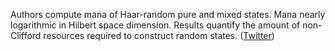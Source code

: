 
Authors compute mana of Haar-random pure and mixed states. Mana nearly logarithmic in Hilbert space dimension. Results quantify the amount of non-Clifford resources required to construct random states. ([Twitter](https://twitter.com/JoshuahHeath/status/1333836822858838019))
